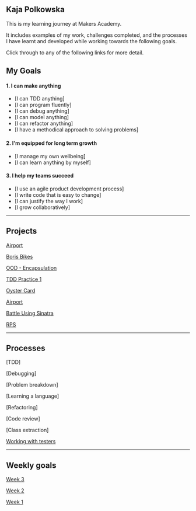 ## Kaja Polkowska ##

This is my learning journey at Makers Academy.

It includes examples of my work, challenges completed, and the processes I have learnt and developed while working towards the following goals.

Click through to any of the following links for more detail.


## My Goals

#### 1. I can make anything

- [I can TDD anything]
- [I can program fluently]
- [I can debug anything]
- [I can model anything]
- [I can refactor anything]
- [I have a methodical approach to solving problems]

#### 2. I'm equipped for long term growth

- [I manage my own wellbeing]
- [I can learn anything by myself]

#### 3. I help my teams succeed

- [I use an agile product development process]
- [I write code that is easy to change]
- [I can justify the way I work]
- [I grow collaboratively]

------

## Projects


[Airport](https://github.com/KajaMaria/airport_challenge)

[Boris Bikes](https://github.com/KajaMaria/boris_bikes)

[OOD - Encapsulation](https://github.com/KajaMaria/takeaway-challenge)

[TDD Practice 1](https://github.com/KajaMaria/TDD_Ruby_Students_names_and_motivation)

[Oyster Card](https://github.com/KajaMaria/Oystercard)

[Airport](https://github.com/KajaMaria/airport_challenge)

[Battle Using Sinatra](https://github.com/KajaMaria/battle)

[RPS](https://github.com/KajaMaria/rps-challenge)


------

## Processes

[TDD]

[Debugging]

[Problem breakdown]

[Learning a language]

[Refactoring]

[Code review]

[Class extraction]

[Working with testers](https://github.com/KajaMaria/Portfolio)

------

## Weekly goals

[Week 3](https://github.com/KajaMaria/Portfolio/blob/master/Week%20README/Week3.md)

[Week 2](https://github.com/KajaMaria/Portfolio/blob/master/Week%20README/Week2.md)

[Week 1](https://github.com/KajaMaria/Portfolio/blob/master/Week%20README/Week1.md)
